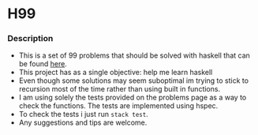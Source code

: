 # H99

### Description

- This is a set of 99 problems that should be solved with haskell that can be found [here](http://wiki.haskell.org/H-99:_Ninety-Nine_Haskell_Problems).
- This project has as a single objective: help me learn haskell
- Even though some solutions may seem suboptimal im trying to stick to recursion most of the time rather than using built in functions.
- I am using solely the tests provided on the problems page as a way to check the functions. The tests are implemented using hspec.
- To check the tests i just run `stack test`.
- Any suggestions and tips are welcome.

